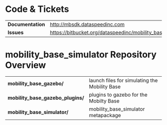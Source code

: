 # Code & Tickets
| | |
|-|-|
|**Documentation** | http://mbsdk.dataspeedinc.com |
|**Issues** | https://bitbucket.org/dataspeedinc/mobility_base_simulator/issues |

# mobility_base_simulator Repository Overview
| | |
|-|-|
| **mobility_base_gazebo/**            | launch files for simulating the Mobility Base 
| **mobility_base_gazebo_plugins/**    | plugins to gazebo for the Mobilty Base
| **mobility_base_simulator/**         | mobility_base_simulator metapackage

